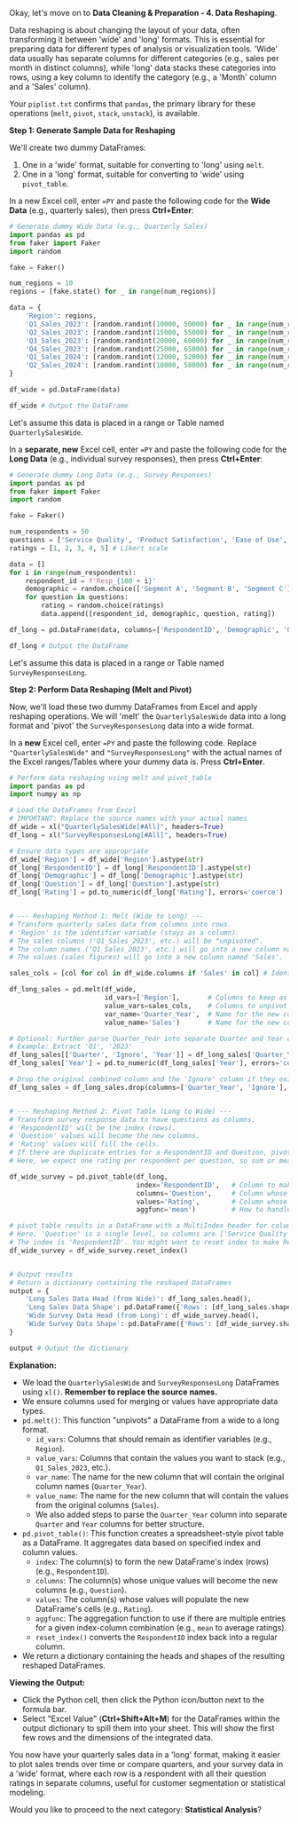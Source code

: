 Okay, let's move on to **Data Cleaning & Preparation - 4. Data Reshaping**.

Data reshaping is about changing the layout of your data, often transforming it between 'wide' and 'long' formats. This is essential for preparing data for different types of analysis or visualization tools. 'Wide' data usually has separate columns for different categories (e.g., sales per month in distinct columns), while 'long' data stacks these categories into rows, using a key column to identify the category (e.g., a 'Month' column and a 'Sales' column).

Your `piplist.txt` confirms that `pandas`, the primary library for these operations (`melt`, `pivot`, `stack`, `unstack`), is available.

**Step 1: Generate Sample Data for Reshaping**

We'll create two dummy DataFrames:
1.  One in a 'wide' format, suitable for converting to 'long' using `melt`.
2.  One in a 'long' format, suitable for converting to 'wide' using `pivot_table`.

In a new Excel cell, enter `=PY` and paste the following code for the **Wide Data** (e.g., quarterly sales), then press **Ctrl+Enter**:

```python
# Generate dummy Wide Data (e.g., Quarterly Sales)
import pandas as pd
from faker import Faker
import random

fake = Faker()

num_regions = 10
regions = [fake.state() for _ in range(num_regions)]

data = {
    'Region': regions,
    'Q1_Sales_2023': [random.randint(10000, 50000) for _ in range(num_regions)],
    'Q2_Sales_2023': [random.randint(15000, 55000) for _ in range(num_regions)],
    'Q3_Sales_2023': [random.randint(20000, 60000) for _ in range(num_regions)],
    'Q4_Sales_2023': [random.randint(25000, 65000) for _ in range(num_regions)],
    'Q1_Sales_2024': [random.randint(12000, 52000) for _ in range(num_regions)],
    'Q2_Sales_2024': [random.randint(18000, 58000) for _ in range(num_regions)],
}

df_wide = pd.DataFrame(data)

df_wide # Output the DataFrame
```

Let's assume this data is placed in a range or Table named `QuarterlySalesWide`.

In a **separate, new** Excel cell, enter `=PY` and paste the following code for the **Long Data** (e.g., individual survey responses), then press **Ctrl+Enter**:

```python
# Generate dummy Long Data (e.g., Survey Responses)
import pandas as pd
from faker import Faker
import random

fake = Faker()

num_respondents = 50
questions = ['Service Quality', 'Product Satisfaction', 'Ease of Use', 'Likelihood to Recommend']
ratings = [1, 2, 3, 4, 5] # Likert scale

data = []
for i in range(num_respondents):
    respondent_id = f'Resp_{100 + i}'
    demographic = random.choice(['Segment A', 'Segment B', 'Segment C'])
    for question in questions:
        rating = random.choice(ratings)
        data.append([respondent_id, demographic, question, rating])

df_long = pd.DataFrame(data, columns=['RespondentID', 'Demographic', 'Question', 'Rating'])

df_long # Output the DataFrame
```

Let's assume this data is placed in a range or Table named `SurveyResponsesLong`.

**Step 2: Perform Data Reshaping (Melt and Pivot)**

Now, we'll load these two dummy DataFrames from Excel and apply reshaping operations. We will 'melt' the `QuarterlySalesWide` data into a long format and 'pivot' the `SurveyResponsesLong` data into a wide format.

In a **new** Excel cell, enter `=PY` and paste the following code. Replace `"QuarterlySalesWide"` and `"SurveyResponsesLong"` with the actual names of the Excel ranges/Tables where your dummy data is. Press **Ctrl+Enter**.

```python
# Perform data reshaping using melt and pivot_table
import pandas as pd
import numpy as np

# Load the DataFrames from Excel
# IMPORTANT: Replace the source names with your actual names
df_wide = xl("QuarterlySalesWide[#All]", headers=True)
df_long = xl("SurveyResponsesLong[#All]", headers=True)

# Ensure data types are appropriate
df_wide['Region'] = df_wide['Region'].astype(str)
df_long['RespondentID'] = df_long['RespondentID'].astype(str)
df_long['Demographic'] = df_long['Demographic'].astype(str)
df_long['Question'] = df_long['Question'].astype(str)
df_long['Rating'] = pd.to_numeric(df_long['Rating'], errors='coerce')


# --- Reshaping Method 1: Melt (Wide to Long) ---
# Transform quarterly sales data from columns into rows.
# 'Region' is the identifier variable (stays as a column).
# The sales columns ('Q1_Sales_2023', etc.) will be "unpivoted".
# The column names ('Q1_Sales_2023', etc.) will go into a new column named 'Quarter_Year'.
# The values (sales figures) will go into a new column named 'Sales'.

sales_cols = [col for col in df_wide.columns if 'Sales' in col] # Identify columns to melt

df_long_sales = pd.melt(df_wide,
                        id_vars=['Region'],       # Columns to keep as identifiers
                        value_vars=sales_cols,    # Columns to unpivot
                        var_name='Quarter_Year',  # Name for the new column storing old column names
                        value_name='Sales')       # Name for the new column storing old values

# Optional: Further parse Quarter_Year into separate Quarter and Year columns
# Example: Extract 'Q1', '2023'
df_long_sales[['Quarter', 'Ignore', 'Year']] = df_long_sales['Quarter_Year'].str.split('_', expand=True)
df_long_sales['Year'] = pd.to_numeric(df_long_sales['Year'], errors='coerce') # Convert year to numeric

# Drop the original combined column and the 'Ignore' column if they exist
df_long_sales = df_long_sales.drop(columns=['Quarter_Year', 'Ignore'], errors='ignore')


# --- Reshaping Method 2: Pivot Table (Long to Wide) ---
# Transform survey response data to have questions as columns.
# 'RespondentID' will be the index (rows).
# 'Question' values will become the new columns.
# 'Rating' values will fill the cells.
# If there are duplicate entries for a RespondentID and Question, pivot_table needs an aggregation function.
# Here, we expect one rating per respondent per question, so sum or mean could work, or just rely on default if unique.

df_wide_survey = pd.pivot_table(df_long,
                                index='RespondentID',   # Column to make the index (rows)
                                columns='Question',     # Column whose unique values become new columns
                                values='Rating',        # Column whose values fill the new cells
                                aggfunc='mean')         # How to handle potential duplicate entries (e.g., average rating)

# pivot_table results in a DataFrame with a MultiIndex header for columns if 'columns' has multiple levels.
# Here, 'Question' is a single level, so columns are ['Service Quality', 'Product Satisfaction', ...]
# The index is 'RespondentID'. You might want to reset index to make RespondentID a regular column.
df_wide_survey = df_wide_survey.reset_index()


# Output results
# Return a dictionary containing the reshaped DataFrames
output = {
    'Long Sales Data Head (from Wide)': df_long_sales.head(),
    'Long Sales Data Shape': pd.DataFrame({'Rows': [df_long_sales.shape[0]], 'Columns': [df_long_sales.shape[1]]}),
    'Wide Survey Data Head (from Long)': df_wide_survey.head(),
    'Wide Survey Data Shape': pd.DataFrame({'Rows': [df_wide_survey.shape[0]], 'Columns': [df_wide_survey.shape[1]]})
}

output # Output the dictionary
```

**Explanation:**

*   We load the `QuarterlySalesWide` and `SurveyResponsesLong` DataFrames using `xl()`. **Remember to replace the source names.**
*   We ensure columns used for merging or values have appropriate data types.
*   `pd.melt()`: This function "unpivots" a DataFrame from a wide to a long format.
    *   `id_vars`: Columns that should remain as identifier variables (e.g., `Region`).
    *   `value_vars`: Columns that contain the values you want to stack (e.g., `Q1_Sales_2023`, etc.).
    *   `var_name`: The name for the new column that will contain the original column names (`Quarter_Year`).
    *   `value_name`: The name for the new column that will contain the values from the original columns (`Sales`).
    *   We also added steps to parse the `Quarter_Year` column into separate `Quarter` and `Year` columns for better structure.
*   `pd.pivot_table()`: This function creates a spreadsheet-style pivot table as a DataFrame. It aggregates data based on specified index and column values.
    *   `index`: The column(s) to form the new DataFrame's index (rows) (e.g., `RespondentID`).
    *   `columns`: The column(s) whose unique values will become the new columns (e.g., `Question`).
    *   `values`: The column(s) whose values will populate the new DataFrame's cells (e.g., `Rating`).
    *   `aggfunc`: The aggregation function to use if there are multiple entries for a given index-column combination (e.g., `mean` to average ratings).
    *   `reset_index()` converts the `RespondentID` index back into a regular column.
*   We return a dictionary containing the heads and shapes of the resulting reshaped DataFrames.

**Viewing the Output:**

*   Click the Python cell, then click the Python icon/button next to the formula bar.
*   Select "Excel Value" (**Ctrl+Shift+Alt+M**) for the DataFrames within the output dictionary to spill them into your sheet. This will show the first few rows and the dimensions of the integrated data.

You now have your quarterly sales data in a 'long' format, making it easier to plot sales trends over time or compare quarters, and your survey data in a 'wide' format, where each row is a respondent with all their question ratings in separate columns, useful for customer segmentation or statistical modeling.

Would you like to proceed to the next category: **Statistical Analysis**?